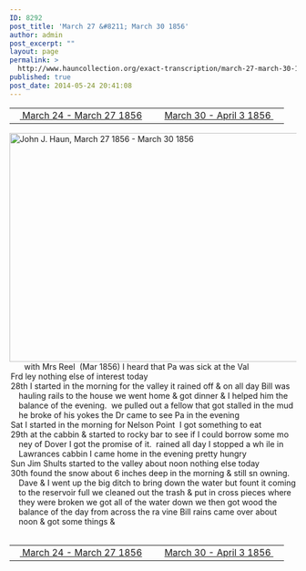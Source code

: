 ```yaml
---
ID: 8292
post_title: 'March 27 &#8211; March 30 1856'
author: admin
post_excerpt: ""
layout: page
permalink: >
  http://www.hauncollection.org/exact-transcription/march-27-march-30-1856/
published: true
post_date: 2014-05-24 20:41:08
---
```

<table style="width: 100%;" align="center">
<tbody>
<tr>
<td width="50%"><a title="March 24 – March 27 1856" href="http://www.hauncollection.org/version-2/version-ii-series-i/march-24-march-27-1856/"><img src="https://lh3.googleusercontent.com/-EFJpxxNiPNw/VqgtWBCZrMI/AAAAAAAAAFU/WfY4lPFWWkg/s800-Ic42/Soeb-Plain-Arrows-8-10px.png" alt="" width="10" height="10" /> March 24 - March 27 1856</a></td>
<td style="text-align: right;"><a title="March 30 – April 3 1856" href="http://www.hauncollection.org/version-2/version-ii-series-i/march-30-april-3-1856/"> March 30 - April 3 1856 <img src="https://lh3.googleusercontent.com/-67k0cYlpXHw/VqgtWKz1MXI/AAAAAAAAAFU/k9PW_Piyurk/s800-Ic42/Soeb-Plain-Arrows-5-10px.png" alt="" width="10" height="10" /></a></td>
</tr>
</tbody>
</table>
<a href="http://www.hauncollection.org/wp-content/uploads/John Haun/JJH_160_March 27 1856 - March 30 1856.JPG" target="_blank" rel="noopener"><img class="alignnone wp-image-2389 size-large" src="http://www.hauncollection.org/wp-content/uploads/John Haun/JJH_160_March 27 1856 - March 30 1856-1024x682.jpg" alt="John J. Haun, March 27 1856 - March 30 1856" width="604" height="402" /></a>
<div style="text-indent: -1em; padding-left: 16px;"><span style="color: #ffffff;">.</span>     with Mrs Reel  (Mar 1856) I heard that Pa was sick at the Val</div>
<div style="text-indent: -1em; padding-left: 16px;">Frd ley nothing else of interest today</div>
<div style="text-indent: -1em; padding-left: 16px;">28th I started in the morning for the valley it rained off &amp; on all day Bill
was hauling rails to the house we went home &amp; got dinner &amp; I helped
him the balance of the evening.  we pulled out a fellow that got stalled
in the mud he broke of his yokes the Dr came to see Pa in the evening</div>
<div style="text-indent: -1em; padding-left: 16px;">Sat I started in the morning for Nelson Point  I got something to eat</div>
<div style="text-indent: -1em; padding-left: 16px;">29th at the cabbin &amp; started to rocky bar to see if I could borrow some mo
ney of Dover I got the promise of it.  rained all day I stopped a wh
ile in Lawrances cabbin I came home in the evening pretty hungry</div>
<div style="text-indent: -1em; padding-left: 16px;">Sun Jim Shults started to the valley about noon nothing else today</div>
<div style="text-indent: -1em; padding-left: 16px;">30th found the snow about 6 inches deep in the morning &amp; still sn
owning.  Dave &amp; I went up the big ditch to bring down the water but
fount it coming to the reservoir full we cleaned out the trash
&amp; put in cross pieces where they were broken we got all of the water
down we then got wood the balance of the day from across the ra
vine Bill rains came over about noon &amp; got some things &amp;</div>
&nbsp;
<table style="width: 100%;" align="center">
<tbody>
<tr>
<td width="50%"><a title="March 24 – March 27 1856" href="http://www.hauncollection.org/version-2/version-ii-series-i/march-24-march-27-1856/"><img src="https://lh3.googleusercontent.com/-EFJpxxNiPNw/VqgtWBCZrMI/AAAAAAAAAFU/WfY4lPFWWkg/s800-Ic42/Soeb-Plain-Arrows-8-10px.png" alt="" width="10" height="10" /> March 24 - March 27 1856</a></td>
<td style="text-align: right;"><a title="March 30 – April 3 1856" href="http://www.hauncollection.org/version-2/version-ii-series-i/march-30-april-3-1856/"> March 30 - April 3 1856 <img src="https://lh3.googleusercontent.com/-67k0cYlpXHw/VqgtWKz1MXI/AAAAAAAAAFU/k9PW_Piyurk/s800-Ic42/Soeb-Plain-Arrows-5-10px.png" alt="" width="10" height="10" /></a></td>
</tr>
</tbody>
</table>